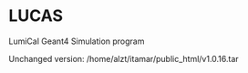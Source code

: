 # LUCAS
LumiCal Geant4 Simulation program

Unchanged version: /home/alzt/itamar/public_html/v1.0.16.tar
